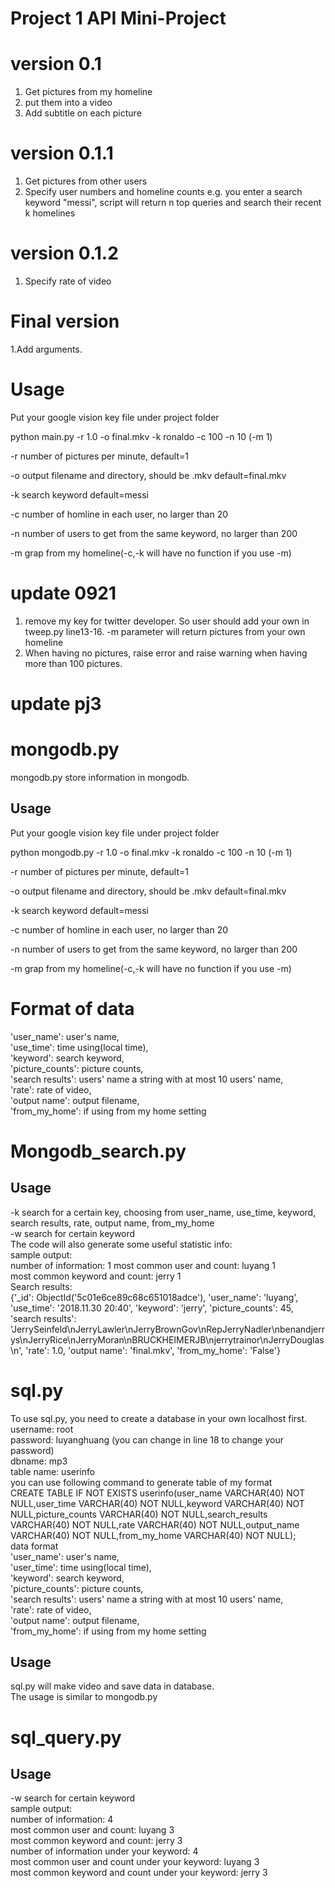 Project 1  API Mini-Project
====  
# version 0.1
1. Get pictures from my homeline</br>
2. put them into a video</br>
3. Add subtitle on each picture
# version 0.1.1
1. Get pictures from other users
2. Specify user numbers and homeline counts e.g. you enter a search keyword "messi", script will return n top queries and search their recent k homelines 
# version 0.1.2
1. Specify rate of video
# Final version
1.Add arguments.
# Usage
Put your google vision key file under project folder

python main.py -r 1.0 -o final.mkv -k ronaldo -c 100 -n 10 (-m 1)

-r number of pictures per minute, default=1

-o output filename and directory, should be .mkv default=final.mkv

-k search keyword default=messi

-c number of homline in each user, no larger than 20

-n number of users to get from the same keyword, no larger than 200

-m grap from my homeline(-c,-k will have no function if you use -m)

# update 0921
1. remove my key for twitter developer. So user should add your own in tweep.py line13-16. -m parameter will return pictures from your own homeline
2. When having no pictures, raise error and raise warning when having more than 100 pictures.

# update pj3
# mongodb.py  
mongodb.py store information in mongodb.  
## Usage  
Put your google vision key file under project folder

python mongodb.py -r 1.0 -o final.mkv -k ronaldo -c 100 -n 10 (-m 1)

-r number of pictures per minute, default=1

-o output filename and directory, should be .mkv default=final.mkv

-k search keyword default=messi

-c number of homline in each user, no larger than 20

-n number of users to get from the same keyword, no larger than 200

-m grap from my homeline(-c,-k will have no function if you use -m)

# Format of data  
'user_name': user's name,  
'use_time': time using(local time),  
'keyword': search keyword,  
'picture_counts': picture counts,  
'search results': users' name a string with at most 10 users' name,  
'rate': rate of video,  
'output name': output filename,  
'from_my_home': if using from my home setting  

# Mongodb_search.py  
## Usage  
-k search for a certain key, choosing from user_name, use_time, keyword, search results, rate, output name, from_my_home  
-w search for certain keyword  
The code will also generate some useful statistic info:  
sample output:  
number of information:  1
most common user and count:  luyang 1  
most common keyword and count:  jerry 1  
Search results:   
{'_id': ObjectId('5c01e6ce89c68c651018adce'), 'user_name': 'luyang', 'use_time': '2018.11.30 20:40', 'keyword': 'jerry', 'picture_counts': 45, 'search results': 'JerrySeinfeld\nJerryLawler\nJerryBrownGov\nRepJerryNadler\nbenandjerrys\nJerryRice\nJerryMoran\nBRUCKHEIMERJB\njerrytrainor\nJerryDouglas\n', 'rate': 1.0, 'output name': 'final.mkv', 'from_my_home': 'False'}  

# sql.py  
To use sql.py, you need to create a database in your own localhost first.  
username: root  
password: luyanghuang (you can change in line 18 to change your password)  
dbname: mp3  
table name: userinfo  
you can use following command to generate table of my format  
CREATE TABLE IF NOT EXISTS userinfo(user_name VARCHAR(40) NOT NULL,user_time VARCHAR(40) NOT NULL,keyword VARCHAR(40) NOT NULL,picture_counts VARCHAR(40) NOT NULL,search_results VARCHAR(40) NOT NULL,rate VARCHAR(40) NOT NULL,output_name VARCHAR(40) NOT NULL,from_my_home VARCHAR(40) NOT NULL);  
data format  
'user_name': user's name,  
'user_time': time using(local time),  
'keyword': search keyword,  
'picture_counts': picture counts,  
'search results': users' name a string with at most 10 users' name,  
'rate': rate of video,  
'output name': output filename,  
'from_my_home': if using from my home setting  
## Usage  
sql.py will make video and save data in database.  
The usage is similar to mongodb.py  

# sql_query.py  
## Usage  
-w search for certain keyword  
sample output:  
number of information:  4  
most common user and count:  luyang 3  
most common keyword and count:  jerry 3  
number of information under your keyword:  4  
most common user and count under your keyword:  luyang 3  
most common keyword and count under your keyword:  jerry 3  
